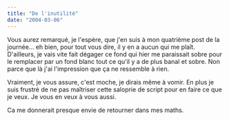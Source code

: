 ```yaml
---
title: "De l'inutilité"
date: "2004-03-06"
---
```


Vous aurez remarqué, je l'espère, que j'en suis à mon quatrième post de la journée... eh bien, pour tout vous dire, il y en a aucun qui me plaît. D'ailleurs, je vais vite fait dégager ce fond qui hier me paraissait sobre pour le remplacer par un fond blanc tout ce qu'il y a de plus banal et sobre. Non parce que là j'ai l'impression que ça ne ressemble à rien.

Vraiment, je vous assure, c'est moche, je dirais même à vomir. En plus je suis frustré de ne pas maîtriser cette saloprie de script pour en faire ce que je veux. Je vous en veux à vous aussi.

Ca me donnerait presque envie de retourner dans mes maths.
